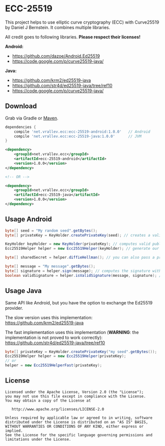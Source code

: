 ECC-25519
=========

This project helps to use elliptic curve cryptography (ECC) with Curve25519 by Daniel J Bernstein. It combines multiple libraries.

All credit goes to following libraries. **Please respect their licenses!**

**Android:**
* https://github.com/dazoe/Android.Ed25519
* https://code.google.com/p/curve25519-java/

**Java:**
* https://github.com/krm2/ed25519-java
* https://github.com/str4d/ed25519-java/tree/ref10
* https://code.google.com/p/curve25519-java/

Download
--------

Grab via Gradle or [Maven][1].

```groovy
dependencies {
    compile 'net.vrallev.ecc:ecc-25519-android:1.0.0' 	// Android
    compile 'net.vrallev.ecc:ecc-25519-java:1.0.0' 		// JVM
}
```

```xml
<dependency>
    <groupId>net.vrallev.ecc</groupId>
    <artifactId>ecc-25519-android</artifactId>
    <version>1.0.0</version>
</dependency>

<!-- OR -->

<dependency>
    <groupId>net.vrallev.ecc</groupId>
    <artifactId>ecc-25519-java</artifactId>
    <version>1.0.0</version>
</dependency>
```

Usage Android
-------------

```java
byte[] seed = "My random seed".getBytes();
byte[] privateKey = KeyHolder.createPrivateKey(seed); // creates a valid private key (seed hashed with SHA-256) 

KeyHolder keyHolder = new KeyHolder(privateKey); // computes valid public keys
Ecc25519Helper helper = new Ecc25519Helper(keyHolder); // generate our helper class 

byte[] sharedSecret = helper.diffieHellman(); // you can also pass a private and public key

byte[] message = "My message".getBytes();
byte[] signature = helper.sign(message); // computes the signature with the private key
boolean validSignature = helper.isValidSignature(message, signature); // checks the message with the public key from keyHolder instance
```

Usage Java
----------

Same API like Android, but you have the option to exchange the Ed25519 provider.

The slow version uses this implementation: https://github.com/krm2/ed25519-java

The fast implementation uses this implementation (**WARNING**: the implementation is not proved to work correctly): https://github.com/str4d/ed25519-java/tree/ref10

```java
byte[] privateKey = KeyHolder.createPrivateKey("my seed".getBytes());
Ecc25519Helper helper = new Ecc25519Helper(privateKey);
// or
helper = new Ecc25519HelperFast(privateKey);
```

License
-------

    Licensed under the Apache License, Version 2.0 (the "License");
    you may not use this file except in compliance with the License.
    You may obtain a copy of the License at

       http://www.apache.org/licenses/LICENSE-2.0

    Unless required by applicable law or agreed to in writing, software
    distributed under the License is distributed on an "AS IS" BASIS,
    WITHOUT WARRANTIES OR CONDITIONS OF ANY KIND, either express or implied.
    See the License for the specific language governing permissions and
    limitations under the License.

[1]: http://search.maven.org/#search%7Cga%7C1%7Cg%3A%22net.vrallev.ecc%22